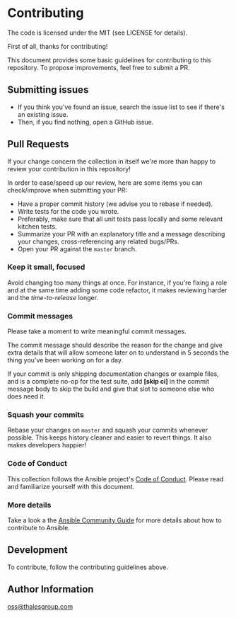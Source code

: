 # Contributing

The code is licensed under the MIT (see LICENSE for details).

First of all, thanks for contributing!

This document provides some basic guidelines for contributing to this repository. To propose improvements, feel free to submit a PR.

## Submitting issues

* If you think you've found an issue, search the issue list to see if there's an existing issue.
* Then, if you find nothing, open a GitHub issue.

## Pull Requests

If your change concern the collection in itself we're more than happy to review your contribution in this repository!

In order to ease/speed up our review, here are some items you can check/improve when submitting your PR:

  * Have a proper commit history (we advise you to rebase if needed).
  * Write tests for the code you wrote.
  * Preferably, make sure that all unit tests pass locally and some relevant kitchen tests.
  * Summarize your PR with an explanatory title and a message describing your changes, cross-referencing any related bugs/PRs.
  * Open your PR against the `master` branch.

### Keep it small, focused

Avoid changing too many things at once. For instance, if you're fixing a role and at the same time adding some code refactor, it makes reviewing harder and the _time-to-release_ longer.

### Commit messages

Please take a moment to write meaningful commit messages.

The commit message should describe the reason for the change and give extra details that will allow someone later on to understand in 5 seconds the thing you've been working on for a day.

If your commit is only shipping documentation changes or example files, and is a complete no-op for the test suite, add **[skip ci]** in the commit message body to skip the build and give that slot to someone else who does need it.

### Squash your commits

Rebase your changes on `master` and squash your commits whenever possible. This keeps history cleaner and easier to revert things. It also makes developers happier!

### Code of Conduct

This collection follows the Ansible project's [Code of Conduct](https://docs.ansible.com/ansible/devel/community/code_of_conduct.html). Please read and familiarize yourself with this document.

### More details

Take a look a the [Ansible Community Guide](https://docs.ansible.com/ansible/latest/community/index.html) for more details about how to contribute to Ansible.

## Development

To contribute, follow the contributing guidelines above.

## Author Information

oss@thalesgroup.com
